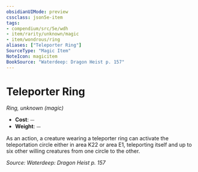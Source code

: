 ```yaml
---
obsidianUIMode: preview
cssclass: json5e-item
tags:
- compendium/src/5e/wdh
- item/rarity/unknown/magic
- item/wondrous/ring
aliases: ["Teleporter Ring"]
SourceType: "Magic Item"
NoteIcon: magicitem
BookSource: "Waterdeep: Dragon Heist p. 157"
---
```

# Teleporter Ring
*Ring, unknown (magic)*  

- **Cost**: ⏤
- **Weight**: ⏤

As an action, a creature wearing a teleporter ring can activate the teleportation circle either in area K22 or area E1, teleporting itself and up to six other willing creatures from one circle to the other.

*Source: Waterdeep: Dragon Heist p. 157*